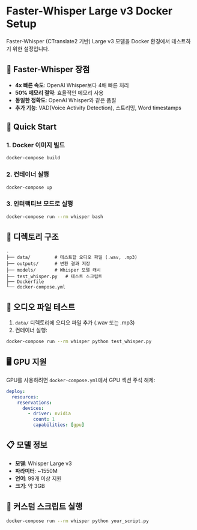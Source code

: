 # Faster-Whisper Large v3 Docker Setup

Faster-Whisper (CTranslate2 기반) Large v3 모델을 Docker 환경에서 테스트하기 위한 설정입니다.

## 🚀 Faster-Whisper 장점
- **4x 빠른 속도**: OpenAI Whisper보다 4배 빠른 처리
- **50% 메모리 절약**: 효율적인 메모리 사용
- **동일한 정확도**: OpenAI Whisper와 같은 품질
- **추가 기능**: VAD(Voice Activity Detection), 스트리밍, Word timestamps

## 🚀 Quick Start

### 1. Docker 이미지 빌드
```bash
docker-compose build
```

### 2. 컨테이너 실행
```bash
docker-compose up
```

### 3. 인터랙티브 모드로 실행
```bash
docker-compose run --rm whisper bash
```

## 📁 디렉토리 구조
```
.
├── data/         # 테스트할 오디오 파일 (.wav, .mp3)
├── outputs/      # 변환 결과 저장
├── models/       # Whisper 모델 캐시
├── test_whisper.py   # 테스트 스크립트
├── Dockerfile
└── docker-compose.yml
```

## 🎤 오디오 파일 테스트

1. `data/` 디렉토리에 오디오 파일 추가 (.wav 또는 .mp3)
2. 컨테이너 실행:
```bash
docker-compose run --rm whisper python test_whisper.py
```

## 🖥️ GPU 지원

GPU를 사용하려면 `docker-compose.yml`에서 GPU 섹션 주석 해제:
```yaml
deploy:
  resources:
    reservations:
      devices:
        - driver: nvidia
          count: 1
          capabilities: [gpu]
```

## 📋 모델 정보
- **모델**: Whisper Large v3
- **파라미터**: ~1550M
- **언어**: 99개 이상 지원
- **크기**: 약 3GB

## 🔧 커스텀 스크립트 실행
```bash
docker-compose run --rm whisper python your_script.py
```